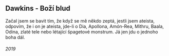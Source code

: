 ## Dawkins - Boží blud

Začal jsem se bavit tím, že když se mě někdo zeptá, jestli jsem ateista, odpovím, že i on je  ateista, jde-li o Dia, Apollona, Amón-Rea, Mithru, Baala, Odina, zlaté tele nebo létající špagetové monstrum.
Já jen jdu o jednoho boha dál. 


###### 2019